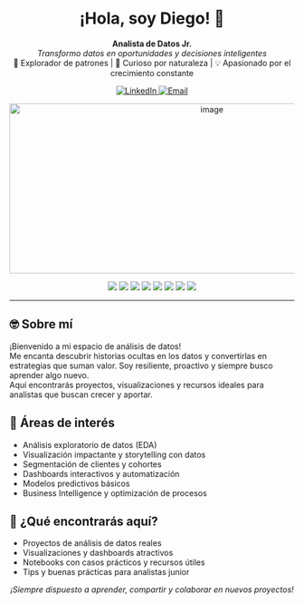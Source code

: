 <h1 align="center">¡Hola, soy Diego! 👋</h1>
<p align="center">
  <b>Analista de Datos Jr.</b> <br>
  <em>Transformo datos en oportunidades y decisiones inteligentes</em> <br>
  🚀 Explorador de patrones | 🧠 Curioso por naturaleza | 💡 Apasionado por el crecimiento constante
</p>
  <p align="center">
  <a href="https://www.linkedin.com/in/diego-wriedt-164aa9352/" target="_blank">
    <img src="https://img.shields.io/badge/LinkedIn-0A66C2?style=for-the-badge&logo=linkedin&logoColor=white" alt="LinkedIn"/>
  </a>
  <a href="mailto:diegowriedt@gmail.com" target="_blank">
    <img src="https://img.shields.io/badge/Email-D14836?style=for-the-badge&logo=gmail&logoColor=white" alt="Email"/>
  </a>
<p align="center">
  <img width="700" height="300" alt="image" src="https://github.com/user-attachments/assets/29e4a6e1-6c8b-4bba-95f2-c482b824dc11" />
<p align="center">

<p align="center"> <img src="https://img.shields.io/badge/Python-3776AB?style=for-the-badge&logo=python&logoColor=white"/> <img src="https://img.shields.io/badge/SQL-316192?style=for-the-badge&logo=postgresql&logoColor=white"/> <img src="https://img.shields.io/badge/Pandas-150458?style=for-the-badge&logo=pandas&logoColor=white"/> <img src="https://img.shields.io/badge/Matplotlib-11557C?style=for-the-badge&logo=matplotlib&logoColor=white"/> <img src="https://img.shields.io/badge/Seaborn-47A0D8?style=for-the-badge&logo=python&logoColor=white"/> <img src="https://img.shields.io/badge/Power%20BI-F2C811?style=for-the-badge&logo=powerbi&logoColor=black"/> <img src="https://img.shields.io/badge/Excel-217346?style=for-the-badge&logo=microsoft-excel&logoColor=white"/> <img src="https://img.shields.io/badge/Jupyter-F37626?style=for-the-badge&logo=jupyter&logoColor=white"/> </p>

---

<!--
**DiegoWriedt/DiegoWriedt** is a ✨ _special_ ✨ repository because its `README.md` (this file) appears on your GitHub profile.

Here are some ideas to get you started:
-->

## 🤓 Sobre mí

¡Bienvenido a mi espacio de análisis de datos!  
Me encanta descubrir historias ocultas en los datos y convertirlas en estrategias que suman valor. Soy resiliente, proactivo y siempre busco aprender algo nuevo.  
Aquí encontrarás proyectos, visualizaciones y recursos ideales para analistas que buscan crecer y aportar.

## 🌟 Áreas de interés

- Análisis exploratorio de datos (EDA)
- Visualización impactante y storytelling con datos
- Segmentación de clientes y cohortes
- Dashboards interactivos y automatización
- Modelos predictivos básicos
- Business Intelligence y optimización de procesos

## 📂 ¿Qué encontrarás aquí?

- Proyectos de análisis de datos reales
- Visualizaciones y dashboards atractivos
- Notebooks con casos prácticos y recursos útiles
- Tips y buenas prácticas para analistas junior

<p align="center">
  <i>¡Siempre dispuesto a aprender, compartir y colaborar en nuevos proyectos!</i>
</p>

